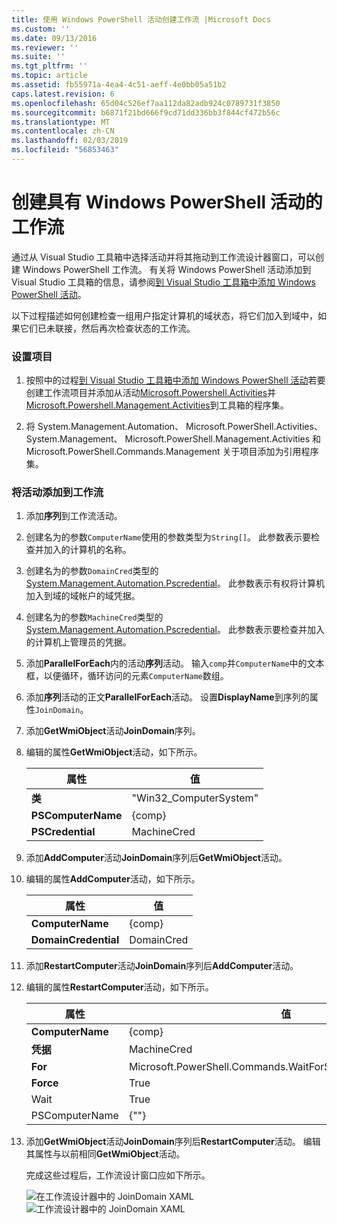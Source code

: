```yaml
---
title: 使用 Windows PowerShell 活动创建工作流 |Microsoft Docs
ms.custom: ''
ms.date: 09/13/2016
ms.reviewer: ''
ms.suite: ''
ms.tgt_pltfrm: ''
ms.topic: article
ms.assetid: fb55971a-4ea4-4c51-aeff-4e0bb05a51b2
caps.latest.revision: 6
ms.openlocfilehash: 65d04c526ef7aa112da82adb924c0789731f3850
ms.sourcegitcommit: b6871f21bd666f9cd71dd336bb3f844cf472b56c
ms.translationtype: MT
ms.contentlocale: zh-CN
ms.lasthandoff: 02/03/2019
ms.locfileid: "56853463"
---
```

# <a name="creating-a-workflow-with-windows-powershell-activities"></a>创建具有 Windows PowerShell 活动的工作流

通过从 Visual Studio 工具箱中选择活动并将其拖动到工作流设计器窗口，可以创建 Windows PowerShell 工作流。 有关将 Windows PowerShell 活动添加到 Visual Studio 工具箱的信息，请参阅[到 Visual Studio 工具箱中添加 Windows PowerShell 活动](./adding-windows-powershell-activities-to-the-visual-studio-toolbox.md)。

以下过程描述如何创建检查一组用户指定计算机的域状态，将它们加入到域中，如果它们已未联接，然后再次检查状态的工作流。

### <a name="setting-up-the-project"></a>设置项目

1. 按照中的过程[到 Visual Studio 工具箱中添加 Windows PowerShell 活动](./adding-windows-powershell-activities-to-the-visual-studio-toolbox.md)若要创建工作流项目并添加从活动[Microsoft.Powershell.Activities](/dotnet/api/Microsoft.PowerShell.Activities)并[Microsoft.Powershell.Management.Activities](/dotnet/api/Microsoft.PowerShell.Management.Activities)到工具箱的程序集。

2. 将 System.Management.Automation、 Microsoft.PowerShell.Activities、 System.Management、 Microsoft.PowerShell.Management.Activities 和 Microsoft.PowerShell.Commands.Management 关于项目添加为引用程序集。

### <a name="adding-activities-to-the-workflow"></a>将活动添加到工作流

1. 添加**序列**到工作流活动。

2. 创建名为的参数`ComputerName`使用的参数类型为`String[]`。 此参数表示要检查并加入的计算机的名称。

3. 创建名为的参数`DomainCred`类型的[System.Management.Automation.Pscredential](/dotnet/api/System.Management.Automation.PSCredential)。 此参数表示有权将计算机加入到域的域帐户的域凭据。

4. 创建名为的参数`MachineCred`类型的[System.Management.Automation.Pscredential](/dotnet/api/System.Management.Automation.PSCredential)。 此参数表示要检查并加入的计算机上管理员的凭据。

5. 添加**ParallelForEach**内的活动**序列**活动。 输入`comp`并`ComputerName`中的文本框，以便循环，循环访问的元素`ComputerName`数组。

6. 添加**序列**活动的正文**ParallelForEach**活动。 设置**DisplayName**到序列的属性`JoinDomain`。

7. 添加**GetWmiObject**活动**JoinDomain**序列。

8. 编辑的属性**GetWmiObject**活动，如下所示。

   |属性|值|
   |--------------|-----------|
   |**类**|"Win32_ComputerSystem"|
   |**PSComputerName**|{comp}|
   |**PSCredential**|MachineCred|

9. 添加**AddComputer**活动**JoinDomain**序列后**GetWmiObject**活动。

10. 编辑的属性**AddComputer**活动，如下所示。

    |属性|值|
    |--------------|-----------|
    |**ComputerName**|{comp}|
    |**DomainCredential**|DomainCred|

11. 添加**RestartComputer**活动**JoinDomain**序列后**AddComputer**活动。

12. 编辑的属性**RestartComputer**活动，如下所示。

    |属性|值|
    |--------------|-----------|
    |**ComputerName**|{comp}|
    |**凭据**|MachineCred|
    |**For**|Microsoft.PowerShell.Commands.WaitForServiceTypes.PowerShell|
    |**Force**|True|
    |Wait|True|
    |PSComputerName|{""}|

13. 添加**GetWmiObject**活动**JoinDomain**序列后**RestartComputer**活动。 编辑其属性与以前相同**GetWmiObject**活动。

    完成这些过程后，工作流设计窗口应如下所示。

    ![在工作流设计器中的 JoinDomain XAML](../media/joindomainworkflow.png)
    ![工作流设计器中的 JoinDomain XAML](../media/joindomainworkflow.png "JoinDomainWorkflow")